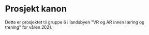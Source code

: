 # Prosjekt kanon

Dette er prosjektet til gruppe 6 i landsbyen "VR og AR innen læring og trening" for våren 2021.
